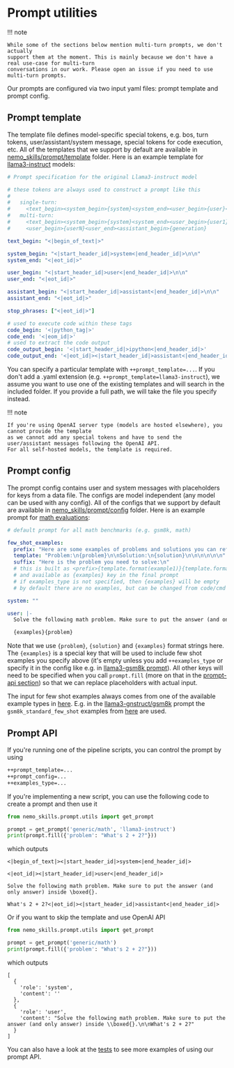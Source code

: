 # Prompt utilities

!!! note

    While some of the sections below mention multi-turn prompts, we don't actually
    support them at the moment. This is mainly because we don't have a real use-case for multi-turn
    conversations in our work. Please open an issue if you need to use multi-turn prompts.

Our prompts are configured via two input yaml files: prompt template and prompt config.

## Prompt template

The template file defines model-specific special tokens, e.g. bos, turn tokens,
user/assistant/system message, special tokens for code execution, etc. All of the
templates that we support by default are available in
[nemo_skills/prompt/template](https://github.com/Kipok/NeMo-Skills/tree/main/nemo_skills/prompt/template)
folder. Here is an example template for
[llama3-instruct](https://github.com/Kipok/NeMo-Skills/tree/main/nemo_skills/prompt/template/llama3-instruct.yaml) models:

```yaml
# Prompt specification for the original Llama3-instruct model

# these tokens are always used to construct a prompt like this
#
#   single-turn:
#     <text_begin><system_begin>{system}<system_end><user_begin>{user}<user_end><assistant_begin>{generation}
#   multi-turn:
#     <text_begin><system_begin>{system}<system_end><user_begin>{user1}<user_end><assistant_begin>{assistant1}<assistant_end>...
#     <user_begin>{userN}<user_end><assistant_begin>{generation}

text_begin: "<|begin_of_text|>"

system_begin: "<|start_header_id|>system<|end_header_id|>\n\n"
system_end: "<|eot_id|>"

user_begin: "<|start_header_id|>user<|end_header_id|>\n\n"
user_end: "<|eot_id|>"

assistant_begin: "<|start_header_id|>assistant<|end_header_id|>\n\n"
assistant_end: "<|eot_id|>"

stop_phrases: ["<|eot_id|>"]

# used to execute code within these tags
code_begin: '<|python_tag|>'
code_end: '<|eom_id|>'
# used to extract the code output
code_output_begin: '<|start_header_id|>ipython<|end_header_id|>'
code_output_end: '<|eot_id|><|start_header_id|>assistant<|end_header_id|>'
```

You can specify a particular template with `++prompt_template=...`. If you don't add a .yaml extension (e.g.
`++prompt_template=llama3-instruct`), we assume you want to use one of the existing templates and will search
in the included folder. If you provide a full path, we will take the file you specify instead.

!!! note

    If you're using OpenAI server type (models are hosted elsewhere), you cannot provide the template
    as we cannot add any special tokens and have to send the user/assistant messages following the OpenAI API.
    For all self-hosted models, the template is required.

## Prompt config

The prompt config contains user and system messages with placeholders for keys from a data file.
The configs are model independent (any model can be used with any config).
All of the configs that we support by default are available in
[nemo_skills/prompt/config](https://github.com/Kipok/NeMo-Skills/tree/main/nemo_skills/prompt/config)
folder. Here is an example prompt for
[math evaluations](https://github.com/Kipok/NeMo-Skills/tree/main/nemo_skills/prompt/config/generic/math.yaml):

```yaml
# default prompt for all math benchmarks (e.g. gsm8k, math)

few_shot_examples:
  prefix: "Here are some examples of problems and solutions you can refer to.\n\n"
  template: "Problem:\n{problem}\n\nSolution:\n{solution}\n\n\n\n\n\n"
  suffix: "Here is the problem you need to solve:\n"
  # this is built as <prefix>{template.format(example1)}{template.format(example2)}...{template.format(exampleN)}<suffix>
  # and available as {examples} key in the final prompt
  # if examples_type is not specified, then {examples} will be empty
  # by default there are no examples, but can be changed from code/cmd

system: ""

user: |-
  Solve the following math problem. Make sure to put the answer (and only answer) inside \boxed{{}}.

  {examples}{problem}
```

Note that we use `{problem}`, `{solution}` and `{examples}` format strings here. The `{examples}` is a special
key that will be used to include few shot examples you specify above (it's empty unless you add `++examples_type` or
specify it in the config like e.g. in
[llama3-gsm8k prompt](https://github.com/Kipok/NeMo-Skills/tree/main/nemo_skills/prompt/config/generic/gsm8k.yaml)).
All other keys will need to be specified when you call `prompt.fill`
(more on that in the [prompt-api section](#prompt-api)) so that we can replace placeholders with actual input.

The input for few shot examples always comes from one of the available example types in
[here](https://github.com/Kipok/NeMo-Skills/tree/main/nemo_skills/prompt/few_shot_examples/__init__.py). E.g. in the
[llama3-gnstruct/gsm8k](https://github.com/Kipok/NeMo-Skills/tree/main/nemo_skills/prompt/config/llama3-instruct/gsm8k.yaml)
prompt the `gsm8k_standard_few_shot` examples from
[here](https://github.com/Kipok/NeMo-Skills/tree/main/nemo_skills/prompt/few_shot_examples/gsm8k.py) are used.


## Prompt API

If you're running one of the pipeline scripts, you can control the prompt by using

```bash
++prompt_template=...
++prompt_config=...
++examples_type=...
```

If you're implementing a new script, you can use the following code to create a prompt and then use it

```python
from nemo_skills.prompt.utils import get_prompt

prompt = get_prompt('generic/math', 'llama3-instruct')
print(prompt.fill({'problem': "What's 2 + 2?"}))
```

which outputs

```python-console
<|begin_of_text|><|start_header_id|>system<|end_header_id|>

<|eot_id|><|start_header_id|>user<|end_header_id|>

Solve the following math problem. Make sure to put the answer (and only answer) inside \boxed{}.

What's 2 + 2?<|eot_id|><|start_header_id|>assistant<|end_header_id|>
```

Or if you want to skip the template and use OpenAI API

```python
from nemo_skills.prompt.utils import get_prompt

prompt = get_prompt('generic/math')
print(prompt.fill({'problem': "What's 2 + 2?"}))
```

which outputs

```python-console
[
  {
    'role': 'system',
    'content': ''
  },
  {
    'role': 'user',
    'content': "Solve the following math problem. Make sure to put the answer (and only answer) inside \\boxed{}.\n\nWhat's 2 + 2?"
  }
]
```

You can also have a look at the [tests](https://github.com/Kipok/NeMo-Skills/tests/test_prompts.py) to see more examples of using our prompt API.